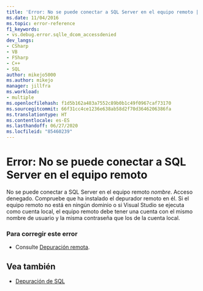 ```yaml
---
title: 'Error: No se puede conectar a SQL Server en el equipo remoto | Microsoft Docs'
ms.date: 11/04/2016
ms.topic: error-reference
f1_keywords:
- vs.debug.error.sqlle_dcom_accessdenied
dev_langs:
- CSharp
- VB
- FSharp
- C++
- SQL
author: mikejo5000
ms.author: mikejo
manager: jillfra
ms.workload:
- multiple
ms.openlocfilehash: f1d5b162a483a7552c89b0b1c49f0967caf73170
ms.sourcegitcommit: 66f31cc4ce1236e638ab58d2f70d3646206386fa
ms.translationtype: HT
ms.contentlocale: es-ES
ms.lasthandoff: 06/27/2020
ms.locfileid: "85460239"
---
```

# <a name="error-unable-to-connect-to-sql-server-on-remote-machine"></a>Error: No se puede conectar a SQL Server en el equipo remoto
No se puede conectar a SQL Server en el equipo remoto *nombre*. Acceso denegado. Compruebe que ha instalado el depurador remoto en él. Si el equipo remoto no está en ningún dominio o si Visual Studio se ejecuta como cuenta local, el equipo remoto debe tener una cuenta con el mismo nombre de usuario y la misma contraseña que los de la cuenta local.

### <a name="to-correct-this-error"></a>Para corregir este error

- Consulte [Depuración remota](../debugger/remote-debugging.md).

## <a name="see-also"></a>Vea también
- [Depuración de SQL](/previous-versions/visualstudio/visual-studio-2010/zefbf0t6(v=vs.100))
